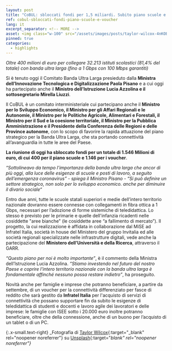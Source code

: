 ```yaml
---
layout: post
title: "CoBUL: sbloccati fondi per 1,5 miliardi. Subito piano scuole e voucher"
ref: cobul-sbloccati-fondi-piano-scuole-e-voucher
lang: it
excerpt_separator: <!-- MORE -->
asset: <img class="w-100" src="/assets/images/posts/taylor-wilcox-4nKOEAQaTgA-unsplash.jpg" alt="Covid-19 MISE MUR MID"/>
pinned: true
categories:
  - highlights
---
```


_Oltre 400 milioni di euro per collegare 32.213 istituti scolastici (81,4% del totale) con banda ultra larga (fino a 1 Gbps con 100 Mbps garantiti)_

<!-- MORE -->

Si è tenuto oggi il Comitato Banda Ultra Larga presieduto dalla **Ministra dell’Innovazione Tecnologica e Digitalizzazione Paola Pisano** e a cui oggi ha partecipato anche il **Ministro dell’Istruzione Lucia Azzolina e il sottosegretario Mirella Liuzzi**.

Il CoBUL è un comitato interministeriale cui partecipano anche il **Ministro per lo Sviluppo Economico, il Ministro per gli Affari Regionali e le Autonomie, il Ministro per le Politiche Agricole, Alimentari e Forestali,  il Ministro per il Sud e la coesione territoriale, il Ministro per la Pubblica Amministrazione e il Presidente della Conferenza delle Regioni e delle Province autonome**, con lo scopo di favorire la rapida attuazione del piano strategico per la Banda Ultra Larga, che sta portando connettività all’avanguardia in tutte le aree del Paese.

**La riunione di oggi ha sbloccato fondi per un totale di 1.546 Milioni di euro, di cui 400 per il piano scuole e 1.146 per i voucher**.

_“Sottolineavo da tempo l’importanza della banda ultra larga che ancor di più oggi, alla luce delle esigenze di scuole e posti di lavoro, a seguito dell’emergenza coronavirus” - spiega il Ministro Pisano - “Si può definire un settore strategico, non solo per lo sviluppo economico. anche per diminuire il divario sociale“_

Entro due anni, tutte le scuole statali superiori e medie dell’intero territorio nazionale dovranno essere connesse con collegamenti in fibra ottica a 1 Gbps, necessari per l’adozione di forme sistemiche di teledidattica. Lo stesso è previsto per le primarie e quelle dell'infanzia ricadenti nelle cosiddette "aree bianche" (le cosiddette aree “a fallimento di mercato”). Il progetto, la cui realizzazione è affidata in collaborazione dal MiSE ad Infratel Italia, società in house del Ministero del gruppo Invitalia ed alle società regionali specializzate nelle infrastrutture digitali, vede anche la partecipazione del **Ministero dell’Università e della Ricerca**, attraverso il GARR.

_“Questo piano per noi è molto importante”_, è il commento della Ministra dell’Istruzione Lucia Azzolina. _“Stiamo investendo nel futuro del nostro Paese e coprire l’intero territorio nazionale con la banda ultra larga è fondamentale affinché nessuno possa restare indietro”_, ha proseguito.


Novità anche per famiglie e imprese che potranno beneficiare, a partire da settembre, di un voucher per la connettività differenziato per fasce di reddito che sarà gestito da **Infratel Italia** per l'acquisto di servizi di connettività che possano supportare fin da subito le esigenze di teledidattica di studenti e docenti e lavoro agile dei lavoratori e delle imprese: le famiglie con ISEE sotto i 20.000 euro inoltre potranno beneficiare, oltre che della connessione, anche di un buono per l’acquisto di un tablet o di un PC.


{:.x-small.text-right}
_Fotografia di [Taylor Wilcox](https://unsplash.com/@taypaigey?utm_source=unsplash&utm_medium=referral&utm_content=creditCopyText){:target="_blank" rel="noopener noreferrer"} su [Unsplash](https://unsplash.com/s/photos/school?utm_source=unsplash&utm_medium=referral&utm_content=creditCopyText){:target="_blank" rel="noopener noreferrer"}_
